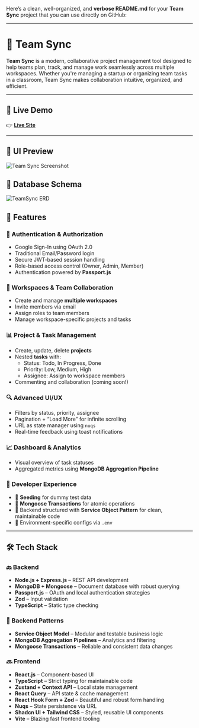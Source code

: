 Here’s a clean, well-organized, and **verbose README.md** for your **Team Sync** project that you can use directly on GitHub:

---

# 🧠 Team Sync

**Team Sync** is a modern, collaborative project management tool designed to help teams plan, track, and manage work seamlessly across multiple workspaces. Whether you're managing a startup or organizing team tasks in a classroom, Team Sync makes collaboration intuitive, organized, and efficient.

---

## 🚀 Live Demo
👉 **[Live Site](https://team-sync-tnath.vercel.app/)**

---

## 📸 UI Preview

![Team Sync Screenshot](https://drive.google.com/uc?export=view&id=1lfKAWwceBhuCNYTqIRq1LCLgNWceQ-_s)


## 🧩 Database Schema

![TeamSync ERD](https://drive.google.com/uc?export=view&id=1MK8VbsTkySUQNvCQ_yQELK7neEmsvNOO)


## 🌟 Features

### 🔐 Authentication & Authorization
- Google Sign-In using OAuth 2.0
- Traditional Email/Password login
- Secure JWT-based session handling
- Role-based access control (Owner, Admin, Member)
- Authentication powered by **Passport.js**

### 🏢 Workspaces & Team Collaboration
- Create and manage **multiple workspaces**
- Invite members via email
- Assign roles to team members
- Manage workspace-specific projects and tasks

### 📊 Project & Task Management
- Create, update, delete **projects**
- Nested **tasks** with:
  - Status: Todo, In Progress, Done
  - Priority: Low, Medium, High
  - Assignee: Assign to workspace members
- Commenting and collaboration (coming soon!)

### 🔍 Advanced UI/UX
- Filters by status, priority, assignee
- Pagination + “Load More” for infinite scrolling
- URL as state manager using `nuqs`
- Real-time feedback using toast notifications

### 📈 Dashboard & Analytics
- Visual overview of task statuses
- Aggregated metrics using **MongoDB Aggregation Pipeline**

### 🧪 Developer Experience
- 🌱 **Seeding** for dummy test data
- 💾 **Mongoose Transactions** for atomic operations
- 🧰 Backend structured with **Service Object Pattern** for clean, maintainable code
- 🔐 Environment-specific configs via `.env`

---

## 🛠️ Tech Stack

### 🔙 Backend
- **Node.js + Express.js** – REST API development
- **MongoDB + Mongoose** – Document database with robust querying
- **Passport.js** – OAuth and local authentication strategies
- **Zod** – Input validation
- **TypeScript** – Static type checking

### 🔧 Backend Patterns
- **Service Object Model** – Modular and testable business logic
- **MongoDB Aggregation Pipelines** – Analytics and filtering
- **Mongoose Transactions** – Reliable and consistent data changes

### 🔜 Frontend
- **React.js** – Component-based UI
- **TypeScript** – Strict typing for maintainable code
- **Zustand + Context API** – Local state management
- **React Query** – API state & cache management
- **React Hook Form + Zod** – Beautiful and robust form handling
- **Nuqs** – State persistence via URL
- **Shadcn UI + Tailwind CSS** – Styled, reusable UI components
- **Vite** – Blazing fast frontend tooling
